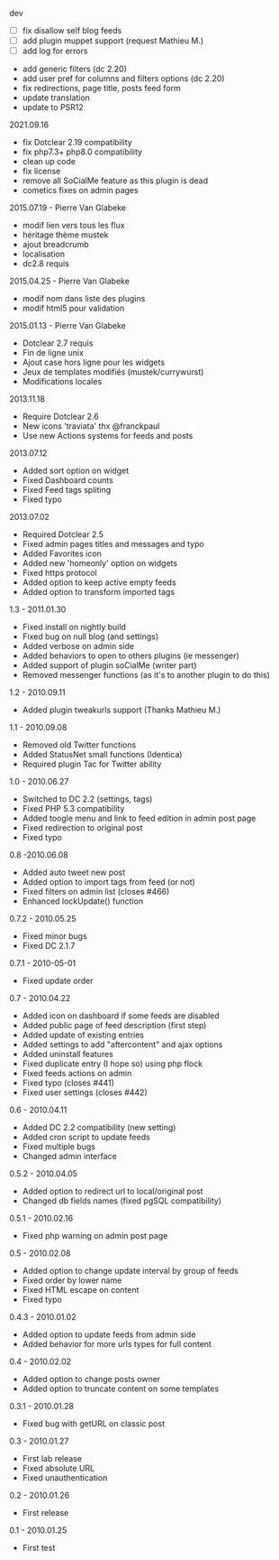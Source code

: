  dev
- [ ] fix disallow self blog feeds
- [ ] add plugin muppet support (request Mathieu M.)
- [ ] add log for errors
- add generic filters (dc 2.20)
- add user pref for columns and filters options (dc 2.20)
- fix redirections, page title, posts feed form
- update translation
- update to PSR12

2021.09.16
- fix Dotclear 2.19 compatibility
- fix php7.3+ php8.0 compatibility
- clean up code
- fix license
- remove all SoCialMe feature as this plugin is dead
- cometics fixes on admin pages

2015.07.19 - Pierre Van Glabeke
- modif lien vers tous les flux
- héritage thème mustek
- ajout breadcrumb
- localisation
- dc2.8 requis

2015.04.25 - Pierre Van Glabeke
- modif nom dans liste des plugins
- modif html5 pour validation

2015.01.13 - Pierre Van Glabeke
- Dotclear 2.7 requis
- Fin de ligne unix
- Ajout case hors ligne pour les widgets
- Jeux de templates modifiés (mustek/currywurst)
- Modifications locales

2013.11.18
- Require Dotclear 2.6
- New icons 'traviata' thx @franckpaul
- Use new Actions systems for feeds and posts

2013.07.12
- Added sort option on widget
- Fixed Dashboard counts
- Fixed Feed tags spliting
- Fixed typo

2013.07.02
- Required Dotclear 2.5
- Fixed admin pages titles and messages and typo
- Added Favorites icon
- Added new 'homeonly' option on widgets
- Fixed https protocol
- Added option to keep active empty feeds
- Added option to transform imported tags

1.3 - 2011.01.30
- Fixed install on nightly build
- Fixed bug on null blog (and settings)
- Added verbose on admin side
- Added behaviors to open to others plugins (ie messenger)
- Added support of plugin soCialMe (writer part)
- Removed messenger functions (as it's to another plugin to do this)

1.2 - 2010.09.11
- Added plugin tweakurls support (Thanks Mathieu M.)

1.1 - 2010.09.08
- Removed old Twitter functions
- Added StatusNet small functions (Identica)
- Required plugin Tac for Twitter ability

1.0 - 2010.06.27
- Switched to DC 2.2 (settings, tags)
- Fixed PHP 5.3 compatibility
- Added toogle menu and link to feed edition in admin post page
- Fixed redirection to original post
- Fixed typo

0.8 -2010.06.08
- Added auto tweet new post
- Added option to import tags from feed (or not)
- Fixed filters on admin list (closes #466)
- Enhanced lockUpdate() function

0.7.2 - 2010.05.25
- Fixed minor bugs
- Fixed DC 2.1.7

0.7.1 - 2010-05-01
- Fixed update order

0.7 - 2010.04.22
- Added icon on dashboard if some feeds are disabled
- Added public page of feed description (first step)
- Added update of existing entries
- Added settings to add "aftercontent" and ajax options
- Added uninstall features
- Fixed duplicate entry (I hope so) using php flock
- Fixed feeds actions on admin
- Fixed typo (closes #441)
- Fixed user settings (closes #442)

0.6 - 2010.04.11
- Added DC 2.2 compatibility (new setting)
- Added cron script to update feeds
- Fixed multiple bugs
- Changed admin interface

0.5.2 - 2010.04.05
- Added option to redirect url to local/original post
- Changed db fields names (fixed pgSQL compatibility)

0.5.1 - 2010.02.16
- Fixed php warning on admin post page

0.5 - 2010.02.08
- Added option to change update interval by group of feeds
- Fixed order by lower name
- Fixed HTML escape on content
- Fixed typo

0.4.3 - 2010.01.02
- Added option to update feeds from admin side
- Added behavior for more urls types for full content

0.4 - 2010.02.02
- Added option to change posts owner
- Added option to truncate content on some templates

0.3.1 - 2010.01.28
- Fixed bug with getURL on classic post

0.3 - 2010.01.27
- First lab release
- Fixed absolute URL
- Fixed unauthentication

0.2 - 2010.01.26
- First release

0.1 - 2010.01.25
- First test